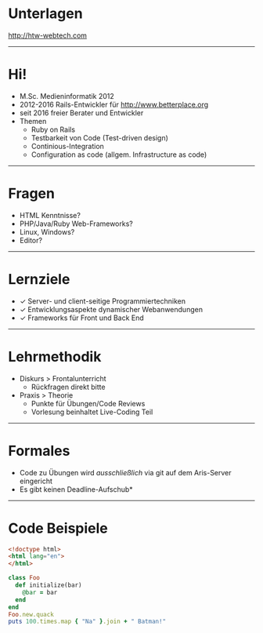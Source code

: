 # Unterlagen

<http://htw-webtech.com>

---

# Hi!

* M.Sc. Medieninformatik 2012
* 2012-2016 Rails-Entwickler für <http://www.betterplace.org>
* seit 2016 freier Berater und Entwickler
* Themen
  * Ruby on Rails
  * Testbarkeit von Code (Test-driven design)
  * Continious-Integration
  * Configuration as code (allgem. Infrastructure as code)

---

# Fragen

* HTML Kenntnisse?
* PHP/Java/Ruby Web-Frameworks?
* Linux, Windows?
* Editor?

---

# Lernziele
* ✓ Server- und client-seitige Programmiertechniken
* ✓ Entwicklungsaspekte dynamischer Webanwendungen
* ✓ Frameworks für Front und Back End

---

# Lehrmethodik

* Diskurs > Frontalunterricht
  * Rückfragen direkt bitte
* Praxis > Theorie
  * Punkte für Übungen/Code Reviews
  * Vorlesung beinhaltet Live-Coding Teil

---

# Formales

* Code zu Übungen wird *ausschließlich* via git auf dem Aris-Server eingericht
* Es gibt keinen Deadline-Aufschub*

---

# Code Beispiele

~~~html
<!doctype html>
<html lang="en">
</html>
~~~

~~~ruby
class Foo
  def initialize(bar)
    @bar = bar
  end
end
Foo.new.quack
puts 100.times.map { "Na" }.join + " Batman!"
~~~
